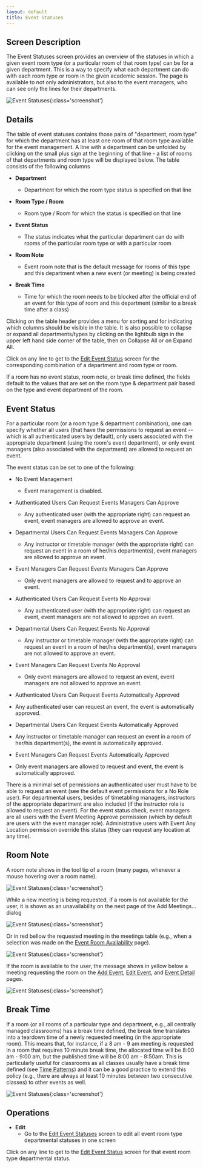```yaml
---
layout: default
title: Event Statuses
---
```



## Screen Description

The Event Statuses screen provides an overview of the statuses in which a given event room type (or a particular room of that room type) can be for a given department. This is a way to specify what each department can do with each room type or room in the given academic session. The page is available to not only administrators, but also to the event managers, who can see only the lines for their departments.

![Event Statuses](images/event-statuses-1.png){:class='screenshot'}

## Details

The table of event statuses contains those pairs of "department, room type" for which the department has at least one room of that room type available for the event management. A line with a department can be unfolded by clicking on the small plus sign at the beginning of that line - a list of rooms of that departments and room type will be displayed below. The table consists of the following columns

* **Department**
	* Department for which the room type status is specified on that line

* **Room Type / Room**
	* Room type / Room for which the status is specified on that line

* **Event Status**
	* The status indicates what the particular department can do with rooms of the particular room type or with a particular room

* **Room Note**
	* Event room note that is the default message for rooms of this type and this department when a new event (or meeting) is being created

* **Break Time**
	* Time for which the room needs to be blocked after the official end of an event for this type of room and this department (similar to a break time after a class)

Clicking on the table header provides a menu for sorting and for indicating which columns should be visible in the table. It is also possible to collapse or expand all departments/types by clicking on the lightbulb sign in the upper left hand side corner of the table, then on Collapse All or on Expand All.

Click on any line to get to the [Edit Event Status](edit-event-status) screen for the corresponding combination of a department and room type or room.

If a room has no event status, room note, or break time defined, the fields default to the values that are set on the room type & department pair based on the type and event department of the room.

## Event Status

For a particular room (or a room type & department combination), one can specify whether all users (that have the permissions to request an event -- which is all authenticated users by default), only users associated with the appropriate department (using the room's event department), or only event managers (also associated with the department) are allowed to request an event.

The event status can be set to one of the following:

* No Event Management
	* Event management is disabled.

* Authenticated Users Can Request Events Managers Can Approve
	* Any authenticated user (with the appropriate right) can request an event, event managers are allowed to approve an event.

* Departmental Users Can Request Events Managers Can Approve
	* Any instructor or timetable manager (with the appropriate right) can request an event in a room of her/his department(s), event managers are allowed to approve an event.

* Event Managers Can Request Events Managers Can Approve
	* Only event managers are allowed to request and to approve an event.

* Authenticated Users Can Request Events No Approval
	* Any authenticated user (with the appropriate right) can request an event, event managers are not allowed to approve an event.

* Departmental Users Can Request Events No Approval
	* Any instructor or timetable manager (with the appropriate right) can request an event in a room of her/his department(s), event managers are not allowed to approve an event.

* Event Managers Can Request Events No Approval
	* Only event managers are allowed to request an event, event managers are not allowed to approve an event.

* Authenticated Users Can Request Events Automatically Approved

* Any authenticated user can request an event, the event is automatically approved.

* Departmental Users Can Request Events Automatically Approved

* Any instructor or timetable manager can request an event in a room of her/his department(s), the event is automatically approved.

* Event Managers Can Request Events Automatically Approved

* Only event managers are allowed to request and event, the event is automatically approved.

There is a minimal set of permissions an authenticated user must have to be able to request an event (see the default event permissions for a No Role user). For departmental users, besides of timetabling managers, instructors of the appropriate department are also included (if the instructor role is allowed to request an event). For the event status check, event managers are all users with the Event Meeting Approve permission (which by default are users with the event manager role). Administrative users with Event Any Location permission override this status (they can request any location at any time).

## Room Note

A room note shows in the tool tip of a room (many pages, whenever a mouse hovering over a room name).

![Event Statuses](images/event-statuses-2.png){:class='screenshot'}

While a new meeting is being requested, if a room is not available for the user, it is shown as an unavailability on the next page of the Add Meetings... dialog


![Event Statuses](images/event-statuses-3.png){:class='screenshot'}

Or in red bellow the requested meeting in the meetings table (e.g., when a selection was made on the [Event Room Availability](event-room-availability) page).


![Event Statuses](images/event-statuses-4.png){:class='screenshot'}

If the room is available to the user, the message shows in yellow below a meeting requesting the room on the [Add Event](add-event), [Edit Event](edit-event), and [Event Detail](event-detail) pages.


![Event Statuses](images/event-statuses-5.png){:class='screenshot'}

## Break Time

If a room (or all rooms of a particular type and department, e.g., all centrally managed classrooms) has a break time defined, the break time translates into a teardown time of a newly requested meeting (in the appropriate room). This means that, for instance, if a 8 am - 9 am meeting is requested in a room that requires 10 minute break time, the allocated time will be 8:00 am - 9:00 am, but the published time will be 8:00 am - 8:50am. This is particularly useful for classrooms as all classes usually have a break time defined (see [Time Patterns](time-patterns)) and it can be a good practice to extend this policy (e.g., there are always at least 10 minutes between two consecutive classes) to other events as well.


![Event Statuses](images/event-statuses-6.png){:class='screenshot'}

## Operations

* **Edit**
	* Go to the [Edit Event Statuses](edit-event-statuses) screen to edit all event room type departmental statuses in one screen

Click on any line to get to the [Edit Event Status](edit-event-status) screen for that event room type departmental status.
